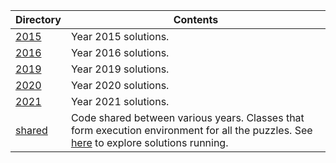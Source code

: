 Directory | Contents
------------ | -------------
[2015](2015) | Year 2015 solutions.
[2016](2016) | Year 2016 solutions.
[2019](2019) | Year 2019 solutions.
[2020](2020) | Year 2020 solutions.
[2021](2021) | Year 2021 solutions.
[shared](shared) | Code shared between various years. Classes that form execution environment for all the puzzles. See [here](../bin) to explore solutions running.